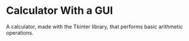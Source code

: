 # Calculator With a GUI

A calculator, made with the Tkinter library, that performs basic arithmetic operations.
